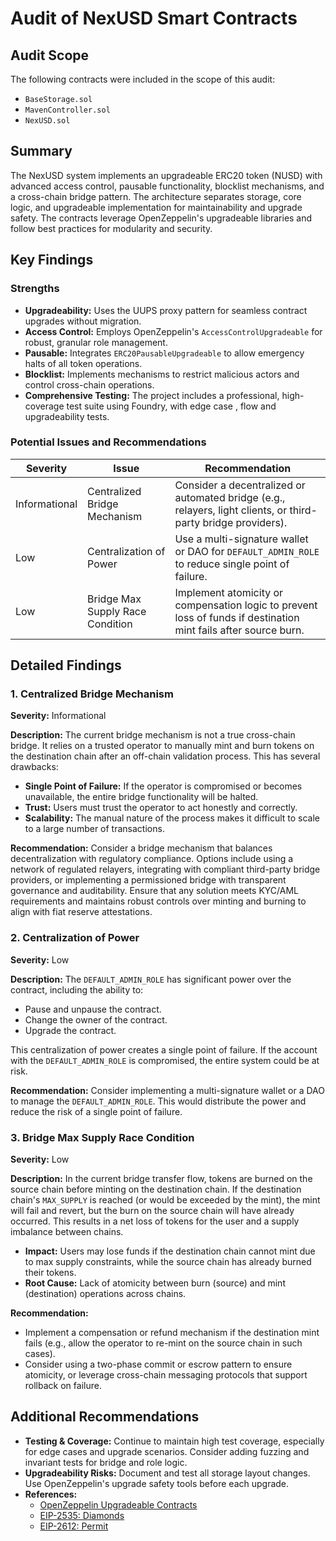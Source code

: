 # Audit of NexUSD Smart Contracts

## Audit Scope

The following contracts were included in the scope of this audit:

- `BaseStorage.sol`
- `MavenController.sol`
- `NexUSD.sol`

## Summary

The NexUSD system implements an upgradeable ERC20 token (NUSD) with advanced access control, pausable functionality, blocklist mechanisms, and a cross-chain bridge pattern. The architecture separates storage, core logic, and upgradeable implementation for maintainability and upgrade safety. The contracts leverage OpenZeppelin's upgradeable libraries and follow best practices for modularity and security.

## Key Findings

### Strengths

- **Upgradeability:** Uses the UUPS proxy pattern for seamless contract upgrades without migration.
- **Access Control:** Employs OpenZeppelin's `AccessControlUpgradeable` for robust, granular role management.
- **Pausable:** Integrates `ERC20PausableUpgradeable` to allow emergency halts of all token operations.
- **Blocklist:** Implements mechanisms to restrict malicious actors and control cross-chain operations.
- **Comprehensive Testing:** The project includes a professional, high-coverage test suite using Foundry, with edge case , flow and upgradeability tests.

### Potential Issues and Recommendations

| Severity         | Issue                                             | Recommendation                                                                                                 |
|------------------|--------------------------------------------------|----------------------------------------------------------------------------------------------------------------|
| Informational    | Centralized Bridge Mechanism                      | Consider a decentralized or automated bridge (e.g., relayers, light clients, or third-party bridge providers). |
| Low              | Centralization of Power                           | Use a multi-signature wallet or DAO for `DEFAULT_ADMIN_ROLE` to reduce single point of failure.                |
| Low              | Bridge Max Supply Race Condition                  | Implement atomicity or compensation logic to prevent loss of funds if destination mint fails after source burn. |


## Detailed Findings

### 1. Centralized Bridge Mechanism

**Severity:** Informational

**Description:** The current bridge mechanism is not a true cross-chain bridge. It relies on a trusted operator to manually mint and burn tokens on the destination chain after an off-chain validation process. This has several drawbacks:

- **Single Point of Failure:** If the operator is compromised or becomes unavailable, the entire bridge functionality will be halted.
- **Trust:** Users must trust the operator to act honestly and correctly.
- **Scalability:** The manual nature of the process makes it difficult to scale to a large number of transactions.

**Recommendation:** Consider a bridge mechanism that balances decentralization with regulatory compliance. Options include using a network of regulated relayers, integrating with compliant third-party bridge providers, or implementing a permissioned bridge with transparent governance and auditability. Ensure that any solution meets KYC/AML requirements and maintains robust controls over minting and burning to align with fiat reserve attestations.

### 2. Centralization of Power

**Severity:** Low

**Description:** The `DEFAULT_ADMIN_ROLE` has significant power over the contract, including the ability to:

- Pause and unpause the contract.
- Change the owner of the contract.
- Upgrade the contract.

This centralization of power creates a single point of failure. If the account with the `DEFAULT_ADMIN_ROLE` is compromised, the entire system could be at risk.

**Recommendation:** Consider implementing a multi-signature wallet or a DAO to manage the `DEFAULT_ADMIN_ROLE`. This would distribute the power and reduce the risk of a single point of failure.

### 3. Bridge Max Supply Race Condition

**Severity:** Low

**Description:** In the current bridge transfer flow, tokens are burned on the source chain before minting on the destination chain. If the destination chain's `MAX_SUPPLY` is reached (or would be exceeded by the mint), the mint will fail and revert, but the burn on the source chain will have already occurred. This results in a net loss of tokens for the user and a supply imbalance between chains.

- **Impact:** Users may lose funds if the destination chain cannot mint due to max supply constraints, while the source chain has already burned their tokens.
- **Root Cause:** Lack of atomicity between burn (source) and mint (destination) operations across chains.

**Recommendation:**
- Implement a compensation or refund mechanism if the destination mint fails (e.g., allow the operator to re-mint on the source chain in such cases).
- Consider using a two-phase commit or escrow pattern to ensure atomicity, or leverage cross-chain messaging protocols that support rollback on failure.


## Additional Recommendations

- **Testing & Coverage:** Continue to maintain high test coverage, especially for edge cases and upgrade scenarios. Consider adding fuzzing and invariant tests for bridge and role logic.
- **Upgradeability Risks:** Document and test all storage layout changes. Use OpenZeppelin's upgrade safety tools before each upgrade.
- **References:**
  - [OpenZeppelin Upgradeable Contracts](https://docs.openzeppelin.com/contracts/4.x/upgradeable)
  - [EIP-2535: Diamonds](https://eips.ethereum.org/EIPS/eip-2535)
  - [EIP-2612: Permit](https://eips.ethereum.org/EIPS/eip-2612)

 


